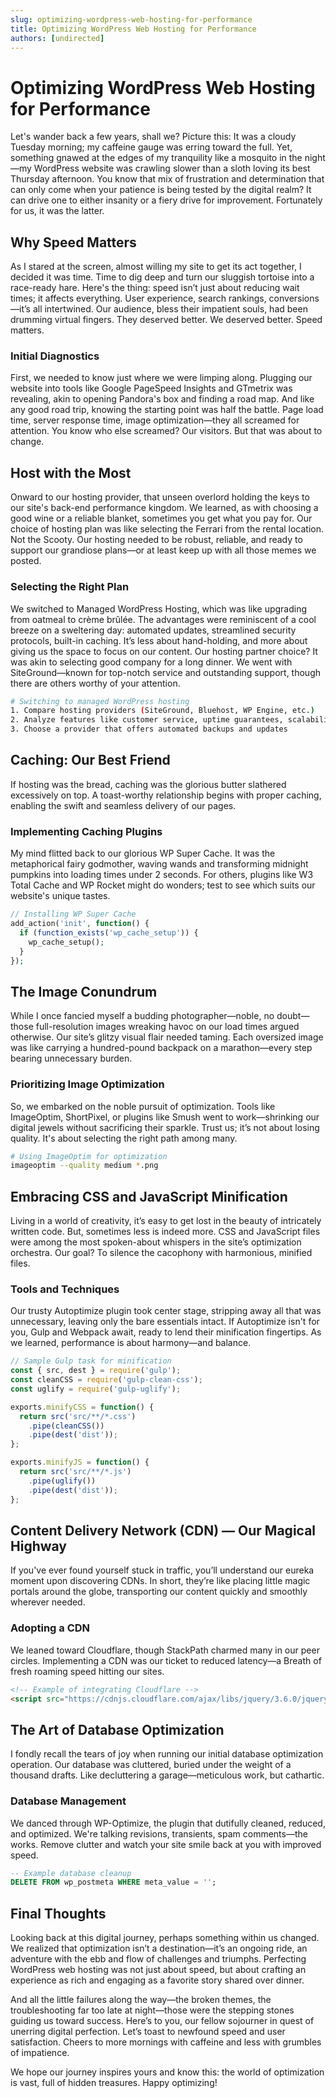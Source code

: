 ```yaml
---
slug: optimizing-wordpress-web-hosting-for-performance
title: Optimizing WordPress Web Hosting for Performance
authors: [undirected]
---
```



# Optimizing WordPress Web Hosting for Performance

Let's wander back a few years, shall we? Picture this: It was a cloudy Tuesday morning; my caffeine gauge was erring toward the full. Yet, something gnawed at the edges of my tranquility like a mosquito in the night—my WordPress website was crawling slower than a sloth loving its best Thursday afternoon. You know that mix of frustration and determination that can only come when your patience is being tested by the digital realm? It can drive one to either insanity or a fiery drive for improvement. Fortunately for us, it was the latter.

## Why Speed Matters

As I stared at the screen, almost willing my site to get its act together, I decided it was time. Time to dig deep and turn our sluggish tortoise into a race-ready hare. Here's the thing: speed isn’t just about reducing wait times; it affects everything. User experience, search rankings, conversions—it’s all intertwined. Our audience, bless their impatient souls, had been drumming virtual fingers. They deserved better. We deserved better. Speed matters.

### Initial Diagnostics

First, we needed to know just where we were limping along. Plugging our website into tools like Google PageSpeed Insights and GTmetrix was revealing, akin to opening Pandora's box and finding a road map. And like any good road trip, knowing the starting point was half the battle. Page load time, server response time, image optimization—they all screamed for attention. You know who else screamed? Our visitors. But that was about to change.

## Host with the Most

Onward to our hosting provider, that unseen overlord holding the keys to our site's back-end performance kingdom. We learned, as with choosing a good wine or a reliable blanket, sometimes you get what you pay for. Our choice of hosting plan was like selecting the Ferrari from the rental location. Not the Scooty. Our hosting needed to be robust, reliable, and ready to support our grandiose plans—or at least keep up with all those memes we posted. 

### Selecting the Right Plan

We switched to Managed WordPress Hosting, which was like upgrading from oatmeal to crème brûlée. The advantages were reminiscent of a cool breeze on a sweltering day: automated updates, streamlined security protocols, built-in caching. It’s less about hand-holding, and more about giving us the space to focus on our content. Our hosting partner choice? It was akin to selecting good company for a long dinner. We went with SiteGround—known for top-notch service and outstanding support, though there are others worthy of your attention.

```bash
# Switching to managed WordPress hosting
1. Compare hosting providers (SiteGround, Bluehost, WP Engine, etc.)
2. Analyze features like customer service, uptime guarantees, scalability
3. Choose a provider that offers automated backups and updates
```

## Caching: Our Best Friend 

If hosting was the bread, caching was the glorious butter slathered excessively on top. A toast-worthy relationship begins with proper caching, enabling the swift and seamless delivery of our pages. 

### Implementing Caching Plugins

My mind flitted back to our glorious WP Super Cache. It was the metaphorical fairy godmother, waving wands and transforming midnight pumpkins into loading times under 2 seconds. For others, plugins like W3 Total Cache and WP Rocket might do wonders; test to see which suits our website's unique tastes.

```php
// Installing WP Super Cache
add_action('init', function() {
  if (function_exists('wp_cache_setup')) {
    wp_cache_setup();
  }
});
```

## The Image Conundrum

While I once fancied myself a budding photographer—noble, no doubt—those full-resolution images wreaking havoc on our load times argued otherwise. Our site’s glitzy visual flair needed taming. Each oversized image was like carrying a hundred-pound backpack on a marathon—every step bearing unnecessary burden. 

### Prioritizing Image Optimization

So, we embarked on the noble pursuit of optimization. Tools like ImageOptim, ShortPixel, or plugins like Smush went to work—shrinking our digital jewels without sacrificing their sparkle. Trust us; it’s not about losing quality. It's about selecting the right path among many.

```bash
# Using ImageOptim for optimization
imageoptim --quality medium *.png
```

## Embracing CSS and JavaScript Minification

Living in a world of creativity, it’s easy to get lost in the beauty of intricately written code. But, sometimes less is indeed more. CSS and JavaScript files were among the most spoken-about whispers in the site’s optimization orchestra. Our goal? To silence the cacophony with harmonious, minified files.

### Tools and Techniques

Our trusty Autoptimize plugin took center stage, stripping away all that was unnecessary, leaving only the bare essentials intact. If Autoptimize isn't for you, Gulp and Webpack await, ready to lend their minification fingertips. As we learned, performance is about harmony—and balance.

```javascript
// Sample Gulp task for minification
const { src, dest } = require('gulp');
const cleanCSS = require('gulp-clean-css');
const uglify = require('gulp-uglify');

exports.minifyCSS = function() {
  return src('src/**/*.css')
    .pipe(cleanCSS())
    .pipe(dest('dist'));
};

exports.minifyJS = function() {
  return src('src/**/*.js')
    .pipe(uglify())
    .pipe(dest('dist'));
};
```

## Content Delivery Network (CDN) — Our Magical Highway

If you've ever found yourself stuck in traffic, you’ll understand our eureka moment upon discovering CDNs. In short, they’re like placing little magic portals around the globe, transporting our content quickly and smoothly wherever needed.

### Adopting a CDN

We leaned toward Cloudflare, though StackPath charmed many in our peer circles. Implementing a CDN was our ticket to reduced latency—a Breath of fresh roaming speed hitting our sites.

```html
<!-- Example of integrating Cloudflare -->
<script src="https://cdnjs.cloudflare.com/ajax/libs/jquery/3.6.0/jquery.min.js"></script>
```

## The Art of Database Optimization

I fondly recall the tears of joy when running our initial database optimization operation. Our database was cluttered, buried under the weight of a thousand drafts. Like decluttering a garage—meticulous work, but cathartic.

### Database Management

We danced through WP-Optimize, the plugin that dutifully cleaned, reduced, and optimized. We're talking revisions, transients, spam comments—the works. Remove clutter and watch your site smile back at you with improved speed.

```sql
-- Example database cleanup
DELETE FROM wp_postmeta WHERE meta_value = '';
```

## Final Thoughts

Looking back at this digital journey, perhaps something within us changed. We realized that optimization isn’t a destination—it’s an ongoing ride, an adventure with the ebb and flow of challenges and triumphs. Perfecting WordPress web hosting was not just about speed, but about crafting an experience as rich and engaging as a favorite story shared over dinner. 

And all the little failures along the way—the broken themes, the troubleshooting far too late at night—those were the stepping stones guiding us toward success. Here’s to you, our fellow sojourner in quest of unerring digital perfection. Let’s toast to newfound speed and user satisfaction. Cheers to more mornings with caffeine and less with grumbles of impatience.

We hope our journey inspires yours and know this: the world of optimization is vast, full of hidden treasures. Happy optimizing!